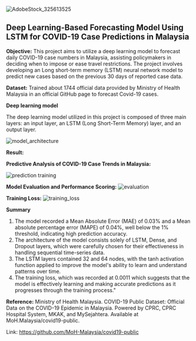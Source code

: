 
![AdobeStock_325613525](https://github.com/user-attachments/assets/4924b72c-68f9-41f2-8b50-75ca8ec1a0e6)

## Deep Learning-Based Forecasting Model Using LSTM for COVID-19 Case Predictions in Malaysia

**Objective:**
This project aims to utilize a deep learning model to forecast daily COVID-19 case numbers in Malaysia, assisting policymakers in deciding when to impose or ease travel restrictions. The project involves developing an Long short-term memory (LSTM) neural network model to predict new cases based on the previous 30 days of reported case data.

**Dataset:**
Trained about 1744 official data provided by Ministry of Health Malaysia in an official GitHub page to forecast Covid-19 cases.

**Deep learning model**

The deep learning model utilized in this project is composed of three main layers: an input layer, an LSTM (Long Short-Term Memory) layer, and an output layer. 

![model_architecture](https://github.com/user-attachments/assets/74091a2c-2a61-46ba-b382-07f4104ebba6)


**Result:**

**Predictive Analysis of COVID-19 Case Trends in Malaysia:**

![prediction training](https://github.com/user-attachments/assets/1de6ca1f-bb63-4768-8cea-219f5549ed7a)

**Model Evaluation and Performance Scoring:**
![evaluation](https://github.com/user-attachments/assets/b6a06286-499d-4675-8efa-c7d6b71b7338)

**Training Loss:**
![training_loss](https://github.com/user-attachments/assets/aa36c630-3352-4e4b-a22f-74f08e81860c)

**Summary**

1) The model recorded a Mean Absolute Error (MAE) of 0.03% and a Mean absolute percentage error (MAPE) of 0.04%, well below the 1% threshold, indicating high prediction accuracy.
2) The architecture of the model consists solely of LSTM, Dense, and Dropout layers, which were carefully chosen for their effectiveness in handling sequential time-series data.
3) The LSTM layers contained 32 and 64 nodes, with the tanh activation function applied to improve the model's ability to learn and understand patterns over time.
4) The training loss, which was recorded at 0.0011 which suggests that the model is effectively learning and making accurate predictions as it progresses through the training process."

**Reference:** 
Ministry of Health Malaysia. COVID-19 Public Dataset: Official Data on the COVID-19 Epidemic in Malaysia. Powered by CPRC, CPRC Hospital System, MKAK, and MySejahtera. Available at MoH.Malaysia/covid19-public.

Link: https://github.com/MoH-Malaysia/covid19-public
